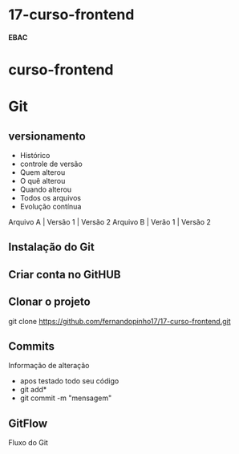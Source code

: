 # 17-curso-frontend
#### EBAC
# curso-frontend


# Git
## versionamento
- Histórico
- controle de versão
- Quem alterou
- O quê alterou 
- Quando alterou
- Todos os arquivos
- Evolução contínua

Arquivo A | Versão 1 | Versão 2
Arquivo B | Verão 1  | Versão 2

## Instalação do Git

## Criar conta no GitHUB

## Clonar o projeto
git clone https://github.com/fernandopinho17/17-curso-frontend.git

## Commits
Informação de alteração
- apos testado todo seu código
- git add*
- git commit -m "mensagem"


## GitFlow
Fluxo do Git
